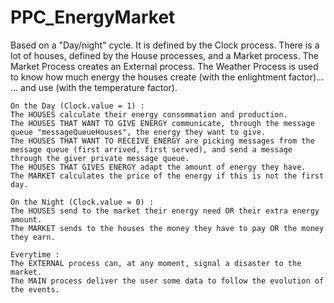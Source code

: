 # PPC_EnergyMarket
 Based on a "Day/night" cycle. It is defined by the Clock process.
    There is a lot of houses, defined by the House processes, and a Market process.
    The Market Process creates an External process.
    The Weather Process is used to know how much energy the houses create (with the enlightment factor)...
    ... and use (with the temperature factor).
    
    On the Day (Clock.value = 1) :
    The HOUSES calculate their energy consommation and production.
    The HOUSES THAT WANT TO GIVE ENERGY communicate, through the message queue "messageQueueHouses", the energy they want to give.
    The HOUSES THAT WANT TO RECEIVE ENERGY are picking messages from the message queue (first arrived, first served), and send a message through the giver private message queue.
    The HOUSES THAT GIVES ENERGY adapt the amount of energy they have.
    The MARKET calculates the price of the energy if this is not the first day.
    
    On the Night (Clock.value = 0) :
    The HOUSES send to the market their energy need OR their extra energy amount.
    The MARKET sends to the houses the money they have to pay OR the money they earn.
    
    Everytime :
    The EXTERNAL process can, at any moment, signal a disaster to the market.
    The MAIN process deliver the user some data to follow the evolution of the events.

